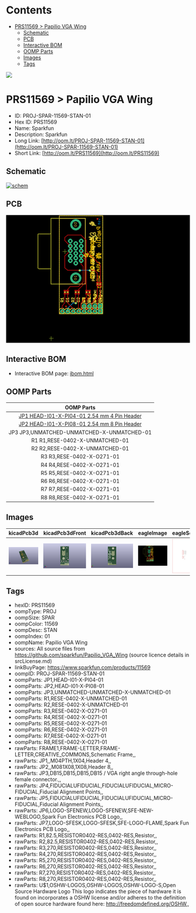 



Contents
========

* [PRS11569 > Papilio VGA Wing](#prs11569--papilio-vga-wing)
	* [Schematic](#schematic)
	* [PCB](#pcb)
	* [Interactive BOM](#interactive-bom)
	* [OOMP Parts](#oomp-parts)
	* [Images](#images)
	* [Tags](#tags)
  
![][im]
# PRS11569 > Papilio VGA Wing

- ID: PROJ-SPAR-11569-STAN-01
- Hex ID: PRS11569
- Name: Sparkfun
- Description: Sparkfun
- Long Link: [http://oom.lt/PROJ-SPAR-11569-STAN-01](http://oom.lt/PROJ-SPAR-11569-STAN-01)
- Short Link: [http://oom.lt/PRS11569](http://oom.lt/PRS11569)

## Schematic
  
[![schem](eagleSchemImage.png)](eagleSchemImage.png)
## PCB
  
[![pcb](eagleImage.png)](eagleImage.png)
## Interactive BOM

- Interactive BOM page: [ibom.html](https://htmlpreview.github.io/?https://github.com/oomlout/oomlout_OOMP_projects/blob/main/PROJ-SPAR-11569-STAN-01/kicad/bom/ibom.html)

## OOMP Parts
  

|OOMP Parts|
| :---: |
|[JP1 HEAD-I01-X-PI04-01 2.54 mm 4 Pin Header](https://github.com/oomlout/oomlout_OOMP_parts/tree/main/HEAD-I01-X-PI04-01/)|
|[JP2 HEAD-I01-X-PI08-01 2.54 mm 8 Pin Header](https://github.com/oomlout/oomlout_OOMP_parts/tree/main/HEAD-I01-X-PI08-01/)|
|JP3 JP3,UNMATCHED-UNMATCHED-X-UNMATCHED-01|
|R1 R1,RESE-0402-X-UNMATCHED-01|
|R2 R2,RESE-0402-X-UNMATCHED-01|
|R3 R3,RESE-0402-X-O271-01|
|R4 R4,RESE-0402-X-O271-01|
|R5 R5,RESE-0402-X-O271-01|
|R6 R6,RESE-0402-X-O271-01|
|R7 R7,RESE-0402-X-O271-01|
|R8 R8,RESE-0402-X-O271-01|

## Images
  
  

|kicadPcb3d|kicadPcb3dFront|kicadPcb3dBack|eagleImage|eagleSchemImage|
| :---: | :---: | :---: | :---: | :---: |
|[![kicadPcb3d](kicadPcb3d_140.png)](kicadPcb3d.png)|[![kicadPcb3dFront](kicadPcb3dFront_140.png)](kicadPcb3dFront.png)|[![kicadPcb3dBack](kicadPcb3dBack_140.png)](kicadPcb3dBack.png)|[![eagleImage](eagleImage_140.png)](eagleImage.png)|[![eagleSchemImage](eagleSchemImage_140.png)](eagleSchemImage.png)|

## Tags

- hexID: PRS11569
- oompType: PROJ
- oompSize: SPAR
- oompColor: 11569
- oompDesc: STAN
- oompIndex: 01
- oompName: Papilio VGA Wing
- sources: All source files from https://github.com/sparkfun/Papilio_VGA_Wing (source licence details in srcLicense.md)
- linkBuyPage: https://www.sparkfun.com/products/11569
- oompID: PROJ-SPAR-11569-STAN-01
- oompParts: JP1,HEAD-I01-X-PI04-01
- oompParts: JP2,HEAD-I01-X-PI08-01
- oompParts: JP3,UNMATCHED-UNMATCHED-X-UNMATCHED-01
- oompParts: R1,RESE-0402-X-UNMATCHED-01
- oompParts: R2,RESE-0402-X-UNMATCHED-01
- oompParts: R3,RESE-0402-X-O271-01
- oompParts: R4,RESE-0402-X-O271-01
- oompParts: R5,RESE-0402-X-O271-01
- oompParts: R6,RESE-0402-X-O271-01
- oompParts: R7,RESE-0402-X-O271-01
- oompParts: R8,RESE-0402-X-O271-01
- rawParts: FRAME1,FRAME-LETTER,FRAME-LETTER,CREATIVE_COMMONS,Schematic Frame,,
- rawParts: JP1,,M04PTH,1X04,Header 4,,
- rawParts: JP2,,M081X08,1X08,Header 8,,
- rawParts: JP3,DB15,DB15,DB15,DB15 / VGA right angle through-hole female connector.,,
- rawParts: JP4,FIDUCIALUFIDUCIAL,FIDUCIALUFIDUCIAL,MICRO-FIDUCIAL,Fiducial Alignment Points,,
- rawParts: JP5,FIDUCIALUFIDUCIAL,FIDUCIALUFIDUCIAL,MICRO-FIDUCIAL,Fiducial Alignment Points,,
- rawParts: JP6,LOGO-SFENEW,LOGO-SFENEW,SFE-NEW-WEBLOGO,Spark Fun Electronics PCB Logo,,
- rawParts: JP7,LOGO-SFESK,LOGO-SFESK,SFE-LOGO-FLAME,Spark Fun Electronics PCB Logo,,
- rawParts: R1,82.5,RESISTOR0402-RES,0402-RES,Resistor,,
- rawParts: R2,82.5,RESISTOR0402-RES,0402-RES,Resistor,,
- rawParts: R3,270,RESISTOR0402-RES,0402-RES,Resistor,,
- rawParts: R4,270,RESISTOR0402-RES,0402-RES,Resistor,,
- rawParts: R5,270,RESISTOR0402-RES,0402-RES,Resistor,,
- rawParts: R6,270,RESISTOR0402-RES,0402-RES,Resistor,,
- rawParts: R7,270,RESISTOR0402-RES,0402-RES,Resistor,,
- rawParts: R8,270,RESISTOR0402-RES,0402-RES,Resistor,,
- rawParts: U$1,OSHW-LOGOS,OSHW-LOGOS,OSHW-LOGO-S,Open Source Hardware Logo This logo indicates the piece of hardware it is found on incorporates a OSHW license and/or adheres to the definition of open source hardware found here: http://freedomdefined.org/OSHW,,



[im]: kicadPcb3d_450.png
